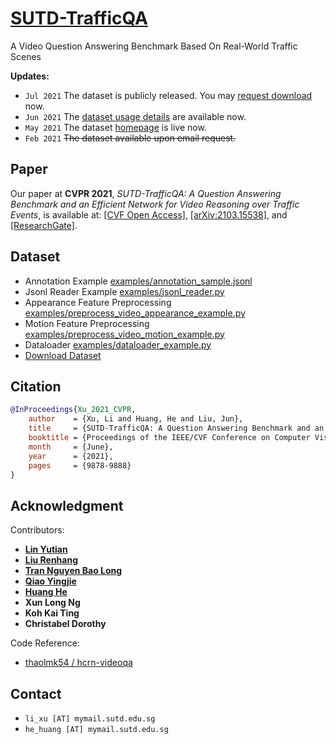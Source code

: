 # [SUTD-TrafficQA](https://sutdcv.github.io/SUTD-TrafficQA/)

A Video Question Answering Benchmark Based On Real-World Traffic Scenes

<!-- ![](imgs/featured.png) -->

**Updates:**

-   `Jul 2021` The dataset is publicly released. You may [request download](https://sutdcv.github.io/SUTD-TrafficQA/#/download) now.
-   `Jun 2021` The [dataset usage details](https://sutdcv.github.io/SUTD-TrafficQA/#/explore) are available now.
-   `May 2021` The dataset [homepage](https://sutdcv.github.io/SUTD-TrafficQA) is live now.
-   `Feb 2021` ~~The dataset available upon email request.~~

## Paper

Our paper at **CVPR 2021**, _SUTD-TrafficQA: A Question Answering Benchmark and an Efficient Network for Video Reasoning over Traffic Events_, is available at: [[CVF Open Access]](https://openaccess.thecvf.com/content/CVPR2021/html/Xu_SUTD-TrafficQA_A_Question_Answering_Benchmark_and_an_Efficient_Network_for_CVPR_2021_paper.html), [[arXiv:2103.15538]](https://arxiv.org/abs/2103.15538), and [[ResearchGate]](https://www.researchgate.net/publication/350432154_TrafficQA_A_Question_Answering_Benchmark_and_an_Efficient_Network_for_Video_Reasoning_over_Traffic_Events).

## Dataset

-   Annotation Example [examples/annotation_sample.jsonl](examples/annotation_sample.jsonl)
-   Jsonl Reader Example [examples/jsonl_reader.py](examples/jsonl_reader.py)
-   Appearance Feature Preprocessing [examples/preprocess_video_appearance_example.py](examples/preprocess_video_appearance_example.py)
-   Motion Feature Preprocessing [examples/preprocess_video_motion_example.py](examples/preprocess_video_motion_example.py)
-   Dataloader [examples/dataloader_example.py](examples/dataloader_example.py)
-   [Download Dataset](https://sutdcv.github.io/SUTD-TrafficQA)

## Citation

```bibtex
@InProceedings{Xu_2021_CVPR,
    author    = {Xu, Li and Huang, He and Liu, Jun},
    title     = {SUTD-TrafficQA: A Question Answering Benchmark and an Efficient Network for Video Reasoning Over Traffic Events},
    booktitle = {Proceedings of the IEEE/CVF Conference on Computer Vision and Pattern Recognition (CVPR)},
    month     = {June},
    year      = {2021},
    pages     = {9878-9888}
}
```

## Acknowledgment

Contributors:

-   [**Lin Yutian**](https://github.com/Lynn-020809)
-   [**Liu Renhang**](https://github.com/Samillynn)
-   [**Tran Nguyen Bao Long**](https://github.com/TNBL265)
-   [**Qiao Yingjie**](https://github.com/YingjieQiao)
-   [**Huang He**](https://github.com/MarkHershey)
-   **Xun Long Ng**
-   **Koh Kai Ting**
-   **Christabel Dorothy**

Code Reference:

-   [thaolmk54 / hcrn-videoqa](https://github.com/thaolmk54/hcrn-videoqa)

## Contact

-   `li_xu [AT] mymail.sutd.edu.sg`
-   `he_huang [AT] mymail.sutd.edu.sg`
